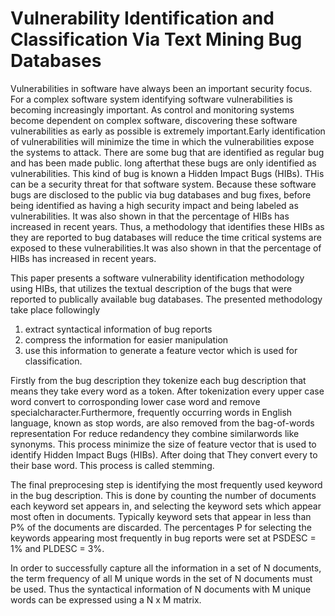 # Vulnerability Identification and Classification Via Text Mining Bug Databases

 
Vulnerabilities in software have always been an important security focus. For a complex software system identifying software vulnerabilities is becoming increasingly important. As control and monitoring systems become dependent on complex software, discovering these software vulnerabilities as early as possible is extremely important.Early identification of vulnerabilities will minimize the time in which the vulnerabilities expose the systems to attack. There are some bug that are identified as regular bug and has been made public. long afterthat these bugs are only identified as vulnerabilities. This kind of bug is known a Hidden Impact Bugs (HIBs). THis can be a security threat for that software system. Because these software bugs are disclosed to the public via bug databases and bug fixes, before being  identified as having a high security impact and being labeled as vulnerabilities. It was also shown in that the percentage of HIBs
has increased in recent years. Thus, a methodology that identifies these HIBs as they are reported to bug databases will reduce the time 
critical systems are exposed to these vulnerabilities.It was also shown in that the percentage of HIBs has increased in recent years. 
 
This paper presents a software vulnerability identification methodology using HIBs, that utilizes the textual description of the bugs
that were reported to publically available bug databases. The presented methodology take place followingly
1) extract syntactical information of bug reports
2) compress the information for easier manipulation 
3) use this information to generate a feature vector which is used for classification.

Firstly from the bug description they tokenize each bug description that means they take every word as  a token. After tokenization every upper case word convert to corrosponding lower case word and remove specialcharacter.Furthermore, frequently occurring words in English
language, known as stop words, are also removed from the bag-of-words representation For reduce redandency they combine similarwords like synonyms. This process minimize the size of feature vector that is used to identify  Hidden Impact Bugs (HIBs). After doing that  They convert every to their base word. This process is called stemming. 

The final preprocesing step is identifying the most frequently used keyword in the bug description. This is done by counting the number of documents each keyword set appears in, and selecting the keyword sets which appear most often in documents. Typically keyword sets that appear in less than P% of the documents are discarded. The percentages P for selecting the keywords appearing most frequently in bug reports were set at PSDESC = 1% and PLDESC = 3%.

In order to successfully capture all the information in a set of N documents, the term frequency of all M unique words in the set of N documents must be used. Thus the syntactical information of N documents with M unique words can be expressed using a N x M matrix.

